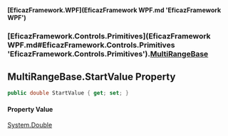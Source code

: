 #### [EficazFramework.WPF](EficazFramework WPF.md 'EficazFramework WPF')
### [EficazFramework.Controls.Primitives](EficazFramework WPF.md#EficazFramework.Controls.Primitives 'EficazFramework.Controls.Primitives').[MultiRangeBase](EficazFramework.Controls.Primitives/MultiRangeBase.md 'EficazFramework.Controls.Primitives.MultiRangeBase')

## MultiRangeBase.StartValue Property

```csharp
public double StartValue { get; set; }
```

#### Property Value
[System.Double](https://docs.microsoft.com/en-us/dotnet/api/System.Double 'System.Double')